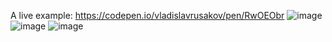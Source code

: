 A live example: https://codepen.io/vladislavrusakov/pen/RwOEObr
![image](https://github.com/VladislavRusakov/React_jukebox/assets/61735653/ce6315cd-694f-4e93-9794-99ee10d21967)
![image](https://github.com/VladislavRusakov/React_jukebox/assets/61735653/bfeff476-530d-437b-9bdd-069c1caadc96)
![image](https://github.com/VladislavRusakov/React_jukebox/assets/61735653/3914d705-74b7-4c86-8828-080455392173)
